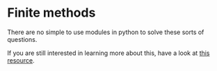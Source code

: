 <script type="text/x-mathjax-config">
  MathJax.Hub.Config({
    tex2jax: {
      inlineMath: [ ['$','$'], ["\\(","\\)"] ],
      processEscapes: true
    }
  });
</script>

<script type="text/javascript" async
  src="https://cdnjs.cloudflare.com/ajax/libs/mathjax/2.7.5/MathJax.js?config=TeX-MML-AM_CHTML">
</script>

# Finite methods

There are no simple to use modules in python to solve these sorts of questions.

If you are still interested in learning more about this, have a look at [this resource](https://pythonnumericalmethods.berkeley.edu/notebooks/chapter23.03-Finite-Difference-Method.html).